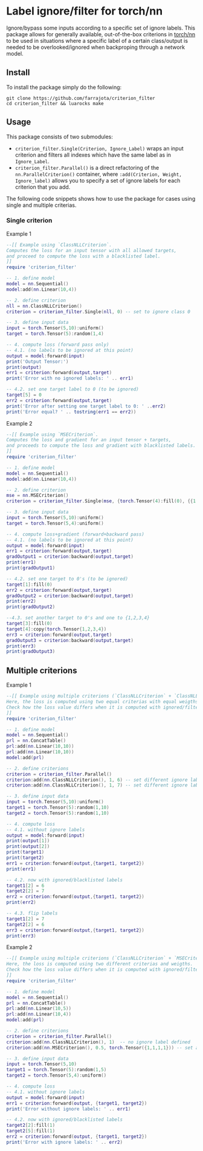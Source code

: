# Label ignore/filter for torch/nn

Ignore/bypass some inputs according to a specific set of ignore labels. 
This package allows for generally available, out-of-the-box criterions in [torch/nn](https://github.com/torch/nn)
to be used in situations where a specific label of a certain class/output 
is needed to be overlooked/ignored when backproping through a network model.

## Install

To install the package simply do the following:
```
git clone https://github.com/farrajota/criterion_filter
cd criterion_filter && luarocks make
```


## Usage

This package consists of two submodules: 

- `criterion_filter.Single(Criterion, Ignore_Label)` wraps an input criterion and filters all indexes which have the same label as in `Ignore_Label`. 
- `criterion_filter.Parallel()` is a direct refactoring of the `nn.ParallelCriterion()` container, where `:add(Criterion, Weight, Ignore_label)` allows you to specify a set of ignore labels for each criterion that you add.

The following code snippets shows how to use the package for cases using single and multiple criterias.

### Single criterion

Example 1
```lua
--[[ Example using `ClassNLLCriterion`. 
Computes the loss for an input tensor with all allowed targets,
and proceed to compute the loss with a blacklisted label. 
]]
require 'criterion_filter'

-- 1. define model
model = nn.Sequential()
model:add(nn.Linear(10,4))

-- 2. define criterion
nll = nn.ClassNLLCriterion()
criterion = criterion_filter.Single(nll, 0) -- set to ignore class 0

-- 3. define input data 
input = torch.Tensor(5,10):uniform()
target = torch.Tensor(5):random(1,4)

-- 4. compute loss (forward pass only)
-- 4.1. (no labels to be ignored at this point)
output = model:forward(input)
print('Output Tensor:')
print(output)
err1 = criterion:forward(output,target)
print('Error with no ignored labels: ' .. err1)

-- 4.2. set one target label to 0 (to be ignored)
target[5] = 0
err2 = criterion:forward(output,target)
print('Error after setting one target label to 0: ' ..err2)
print('Error equal? ' .. tostring(err1 == err2))
```
Example 2
```lua
--[[ Example using `MSECriterion`.
Computes the loss and gradient for an input tensor + targets,
and proceeds to compute the loss and gradient with blacklisted labels.
]]
require 'criterion_filter'

-- 1. define model
model = nn.Sequential()
model:add(nn.Linear(10,4))

-- 2. define criterion
mse = nn.MSECriterion()
criterion = criterion_filter.Single(mse, {torch.Tensor(4):fill(0), {{1,2,3,4}}}) -- set to ignore class two labels

-- 3. define input data 
input = torch.Tensor(5,10):uniform()
target = torch.Tensor(5,4):uniform()

-- 4. compute loss+gradient (forward+backward pass)
-- 4.1. (no labels to be ignored at this point)
output = model:forward(input)
err1 = criterion:forward(output,target)
gradOutput1 = criterion:backward(output,target)
print(err1)
print(gradOutput1)

-- 4.2. set one target to 0's (to be ignored)
target[1]:fill(0)
err2 = criterion:forward(output,target)
gradOutput2 = criterion:backward(output,target)
print(err2)
print(gradOutput2)

--4.3. set another target to 0's and one to {1,2,3,4} 
target[3]:fill(0)
target[4]:copy(torch.Tensor{1,2,3,4})
err3 = criterion:forward(output,target)
gradOutput3 = criterion:backward(output,target)
print(err3)
print(gradOutput3)
```

## Multiple criterions

Example 1
```lua
--[[ Example using multiple criterions (`ClassNLLCriterion` + `ClassNLLCriterion`).
Here, the loss is computed using two equal criterias with equal weigths. 
Check how the loss value differs when it is computed with ignored/filtered/blacklisted labels.
]]
require 'criterion_filter'

-- 1. define model
model = nn.Sequential()
prl = nn.ConcatTable()
prl:add(nn.Linear(10,10))
prl:add(nn.Linear(10,10))
model:add(prl)

-- 2. define criterions
criterion = criterion_filter.Parallel()
criterion:add(nn.ClassNLLCriterion(), 1, 6) -- set different ignore labels
criterion:add(nn.ClassNLLCriterion(), 1, 7) -- set different ignore labels

-- 3. define input data
input = torch.Tensor(5,10):uniform()
target1 = torch.Tensor(5):random(1,10)
target2 = torch.Tensor(5):random(1,10)

-- 4. compute loss
-- 4.1. without ignore labels
output = model:forward(input)
print(output[1])
print(output[2])
print(target1)
print(target2)
err1 = criterion:forward(output,{target1, target2})
print(err1)

-- 4.2. now with ignored/blacklisted labels
target1[2] = 6
target2[2] = 7 
err2 = criterion:forward(output,{target1, target2})
print(err2)

-- 4.3. flip labels 
target1[2] = 7
target2[2] = 6 
err3 = criterion:forward(output,{target1, target2})
print(err3)
```

Example 2

```lua
--[[ Example using multiple criterions (`ClassNLLCriterion` + `MSECriterion`).
Here, the loss is computed using two different criterias and weigths. 
Check how the loss value differs when it is computed with ignored/filtered/blacklisted labels.
]]
require 'criterion_filter'

-- 1. define model
model = nn.Sequential()
prl = nn.ConcatTable()
prl:add(nn.Linear(10,5))
prl:add(nn.Linear(10,4))
model:add(prl)

-- 2. define criterions
criterion = criterion_filter.Parallel()
criterion:add(nn.ClassNLLCriterion(), 1)  -- no ignore label defined
criterion:add(nn.MSECriterion(), 0.5, torch.Tensor({1,1,1,1})) -- set an ignore label

-- 3. define input data
input = torch.Tensor(5,10)
target1 = torch.Tensor(5):random(1,5)
target2 = torch.Tensor(5,4):uniform()

-- 4. compute loss
-- 4.1. without ignore labels
output = model:forward(input)
err1 = criterion:forward(output, {target1, target2})
print('Error without ignore labels: ' .. err1)

-- 4.2. now with ignored/blacklisted labels
target2[2]:fill(1)
target2[5]:fill(1)
err2 = criterion:forward(output, {target1, target2})
print('Error with ignore labels: ' .. err2)
```
